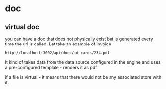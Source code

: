 # doc

## virtual doc

you can have a doc that does not physically exist but is generated every time the url is called. Let take an example of invoice

`http://localhost:3002/api/docs/id-cards/234.pdf`

It kind of takes data from the data source configured in the engine and uses a pre-configured template - renders it as pdf


if a file is virtual - it means that there would not be any associated store with it.


